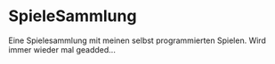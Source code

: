 # SpieleSammlung
Eine Spielesammlung mit meinen selbst programmierten Spielen. Wird immer wieder mal geadded...
